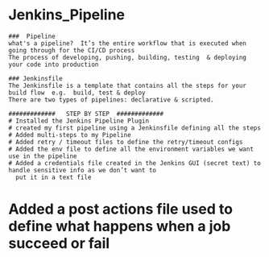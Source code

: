 # Jenkins_Pipeline

	###  Pipeline
	what's a pipeline?  It’s the entire workflow that is executed when going through for the CI/CD process
	The process of developing, pushing, building, testing  & deploying your code into production 
	
	### Jenkinsfile 
	The Jenkinsfile is a template that contains all the steps for your build flow  e.g.  build, test & deploy
	There are two types of pipelines: declarative & scripted.
	
	#############   STEP BY STEP  #############
	# Installed the Jenkins Pipeline Plugin
	# created my first pipeline using a Jenkinsfile defining all the steps
	# Added multi-steps to my Pipeline
	# Added retry / timeout files to define the retry/timeout configs 
	# Added the env file to define all the environment variables we want use in the pipeline 
	# Added a credentials file created in the Jenkins GUI (secret text) to handle sensitive info as we don’t want to  
	  put it in a text file 
  # Added a post actions file used to define what happens when  a job succeed or fail
